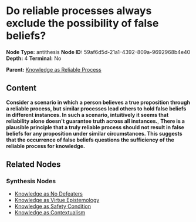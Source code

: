 # Do reliable processes always exclude the possibility of false beliefs?

**Node Type:** antithesis
**Node ID:** 59af6d5d-21a1-4392-809a-9692968b4e40
**Depth:** 4
**Terminal:** No

**Parent:** [Knowledge as Reliable Process](knowledge-as-reliable-process-synthesis-be2f40b1-b6e2-4553-b30f-fd418f95fddb.md)

## Content

**Consider a scenario in which a person believes a true proposition through a reliable process, but similar processes lead others to hold false beliefs in different instances. In such a scenario, intuitively it seems that reliability alone doesn't guarantee truth across all instances.**, **There is a plausible principle that a truly reliable process should not result in false beliefs for any proposition under similar circumstances. This suggests that the occurrence of false beliefs questions the sufficiency of the reliable process for knowledge.**

## Related Nodes

### Synthesis Nodes

- [Knowledge as No Defeaters](knowledge-as-no-defeaters-synthesis-6cf4bcc8-ec48-44d8-8993-a9801c7d6f20.md)
- [Knowledge as Virtue Epistemology](knowledge-as-virtue-epistemology-synthesis-e0886f5b-f84d-49ff-8631-036aa0e6018d.md)
- [Knowledge as Safety Condition](knowledge-as-safety-condition-synthesis-3bdadcd3-fb33-4ae2-9ed2-f6fb79e2d62a.md)
- [Knowledge as Contextualism](knowledge-as-contextualism-synthesis-63404a4b-1876-4c03-b735-e2479dc40e84.md)
